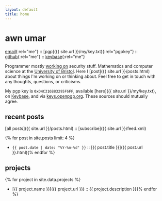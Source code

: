 ```yaml
---
layout: default
title: home
---
```


# awn umar

[email](mailto:awn@spacetime.dev){:rel="me"} :: [pgp]({{ site.url }}/my/key.txt){:rel="pgpkey"} :: [github](https://github.com/awnumar){:rel="me"} :: [keybase](https://keybase.io/awn){:rel="me"}

Programmer mostly [working on](https://github.com/awnumar) security stuff. Mathematics and computer science at the [University of Bristol](https://en.wikipedia.org/wiki/University_of_Bristol). Here I [post]({{ site.url }}/posts.html) about things I'm working on or thinking about. Feel free to get in touch with any thoughts, questions, or criticisms.

My pgp key is `0xD4C316B83295F6FF`, available [here]({{ site.url }}/my/key.txt), on [Keybase](https://keybase.io/awn/pgp_keys.asc), and via [keys.openpgp.org](https://keys.openpgp.org/search?q=awn%40spacetime.dev). These sources should mutually agree.

## recent posts

[all posts]({{ site.url }}/posts.html) :: [subscribe]({{ site.url }}/feed.xml)

{% for post in site.posts limit: 4 %}
- `{{ post.date | date: "%Y-%m-%d" }}` :: [{{ post.title }}]({{ post.url }}.html){% endfor %}

## projects

{% for project in site.data.projects %}
- [{{ project.name }}]({{ project.url }}) :: {{ project.description }}{% endfor %}
